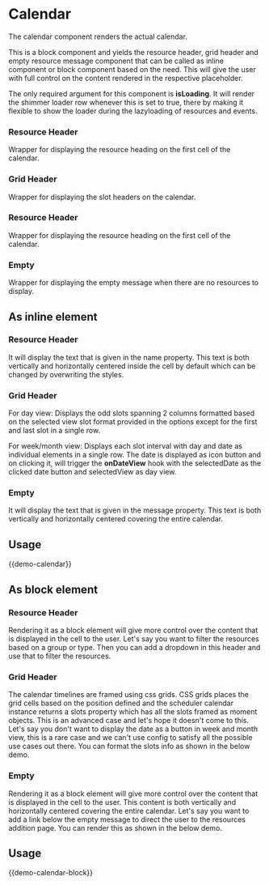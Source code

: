 # Calendar

The calendar component renders the actual calendar.

This is a block component and yields the resource header, grid header and empty resource message component that can be called as inline component or block component based on the need. This will give the user with full control on the content rendered in the respective placeholder.

The only required argument for this component is **isLoading**. It will render the shimmer loader row whenever this is set to true, there by making it flexible to show the loader during the lazyloading of resources and events.

### Resource Header
Wrapper for displaying the resource heading on the first cell of the calendar.

### Grid Header
Wrapper for displaying the slot headers on the calendar.

### Resource Header
Wrapper for displaying the resource heading on the first cell of the calendar.

### Empty
Wrapper for displaying the empty message when there are no resources to display.


## **As inline element**

### Resource Header
It will display the text that is given in the name property. This text is both vertically and horizontally centered inside the cell by default which can be changed by overwriting the styles.

### Grid Header

For day view: Displays the odd slots spanning 2 columns formatted based on the selected view slot format provided in the options except for the first and last slot in a single row.

For week/month view: Displays each slot interval with day and date as individual elements in a single row. The date is displayed as icon button and on clicking it, will trigger the **onDateView** hook with the selectedDate as the clicked date button and selectedView as day view.

### Empty

It will display the text that is given in the message property. This text is both vertically and horizontally centered covering the entire calendar.

## Usage

{{demo-calendar}}

## **As block element**

### Resource Header
Rendering it as a block element will give more control over the content that is displayed in the cell to the user.
Let's say you want to filter the resources based on a group or type. Then you can add a dropdown in this header and use that to filter the resources.

### Grid Header
The calendar timelines are framed using css grids. CSS grids places the grid cells based on the position defined and the scheduler calendar instance returns a slots property which has all the slots framed as moment objects.
This is an advanced case and let's hope it doesn't come to this.
Let's say you don't want to display the date as a button in week and month view, this is a rare case and we can't use config to satisfy all the possible use cases out there. You can format the slots info as shown in the below demo.

### Empty

Rendering it as a block element will give more control over the content that is displayed in the cell to the user.
This content is both vertically and horizontally centered covering the entire calendar.
Let's say you want to add a link below the empty message to direct the user to the resources addition page. You can render this as shown in the below demo.

## Usage

{{demo-calendar-block}}

